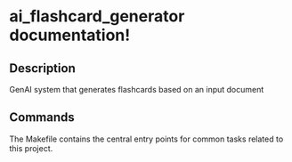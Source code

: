 # ai_flashcard_generator documentation!

## Description

GenAI system that generates flashcards based on an input document

## Commands

The Makefile contains the central entry points for common tasks related to this project.

